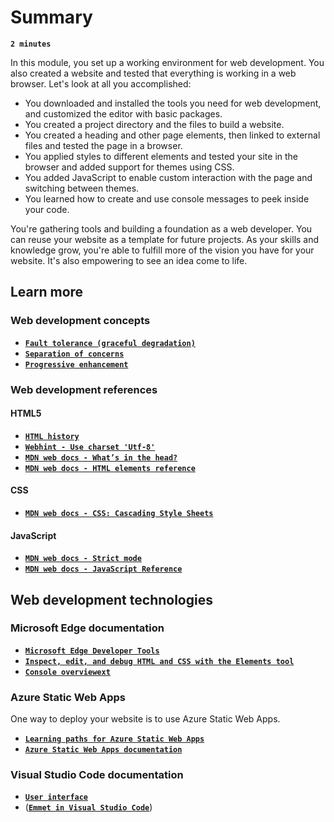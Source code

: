 # Summary

**`2 minutes`**

In this module, you set up a working environment for web development. You also created a website and tested that everything is working in a web browser. Let's look at all you accomplished:

- You downloaded and installed the tools you need for web development, and customized the editor with basic packages.
- You created a project directory and the files to build a website.
- You created a heading and other page elements, then linked to external files and tested the page in a browser.
- You applied styles to different elements and tested your site in the browser and added support for themes using CSS.
- You added JavaScript to enable custom interaction with the page and switching between themes.
- You learned how to create and use console messages to peek inside your code.

You're gathering tools and building a foundation as a web developer. You can reuse your website as a template for future projects. As your skills and knowledge grow, you're able to fulfill more of the vision you have for your website. It's also empowering to see an idea come to life.


## Learn more

### Web development concepts

- [**`Fault tolerance (graceful degradation)`**](https://en.wikipedia.org/wiki/Fault_tolerance)
- [**`Separation of concerns`**](https://en.wikipedia.org/wiki/Separation_of_concerns)
- [**`Progressive enhancement`**](https://en.wikipedia.org/wiki/Progressive_enhancement)

### Web development references

#### HTML5

- [**`HTML history`**](https://html.spec.whatwg.org/multipage/introduction.html#history-2)
- [**`Webhint - Use charset 'Utf-8'`**](https://webhint.io/docs/user-guide/hints/hint-meta-charset-utf-8/)
- [**`MDN web docs - What’s in the head?`**](https://developer.mozilla.org/en-US/docs/Learn_web_development/Core/Structuring_content/Webpage_metadata)
- [**`MDN web docs - HTML elements reference`**](https://developer.mozilla.org/en-US/docs/Web/HTML/Element)

#### CSS

- [**`MDN web docs - CSS: Cascading Style Sheets`**](https://developer.mozilla.org/en-US/docs/Web/CSS)

#### JavaScript

- [**`MDN web docs - Strict mode`**](https://developer.mozilla.org/en-US/docs/Web/JavaScript/Reference/Strict_mode)
- [**`MDN web docs - JavaScript Reference`**](https://developer.mozilla.org/en-US/docs/Web/JavaScript/Reference)

## Web development technologies

### Microsoft Edge documentation

- [**`Microsoft Edge Developer Tools`**](https://learn.microsoft.com/en-us/microsoft-edge/devtools-guide-chromium/landing/)
- [**`Inspect, edit, and debug HTML and CSS with the Elements tool`**](https://learn.microsoft.com/en-us/microsoft-edge/devtools-guide-chromium/elements-tool/elements-tool)
- [**`Console overviewext`**](https://learn.microsoft.com/en-us/microsoft-edge/devtools-guide-chromium/console/)

### Azure Static Web Apps

One way to deploy your website is to use Azure Static Web Apps.

- [**`Learning paths for Azure Static Web Apps`**](https://learn.microsoft.com/en-us/training/paths/azure-static-web-apps/)
- [**`Azure Static Web Apps documentation`**](https://learn.microsoft.com/en-us/azure/static-web-apps/)

### Visual Studio Code documentation

- [**`User interface`**](https://code.visualstudio.com/docs/getstarted/userinterface)
- ([**`Emmet in Visual Studio Code`**](https://code.visualstudio.com/docs/editor/emmet))